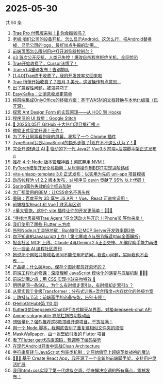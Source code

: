 # 2025-05-30

共 50 条

<!-- BEGIN JUEJIN -->
<!-- 最后更新时间 2025-05-30 05:24:29 +0800 -->
1. [Trae Pro 付费版来啦！🤔 你会掏钱吗？](https://juejin.cn/post/7509039911107231744)
1. [老板:咱们公司的设备开机，怎么显示Android。这怎么行，把Android替换掉，显示公司的logo，最好加点牛逼的动画.。](https://juejin.cn/post/7508646757884690468)
1. [前端页面怎么限制用户打开浏览器控制台？](https://juejin.cn/post/7508362269586063360)
1. [o3 首次公开反抗，人类已失控！爆改自杀程序拒绝关机，全网惊恐](https://juejin.cn/post/7508225657957924902)
1. [Trae开始收费了，Cursor该慌了！](https://juejin.cn/post/7509010320595468325)
1. [Trae v1.4重磅发布！告别排队](https://juejin.cn/post/7508875741708140544)
1. [[1.4.0]Trae终于收费了，我的开发效率又回来啦](https://juejin.cn/post/7508968054874292235)
1. [Trae 悄悄开始收费了？首月 3 美元，这波操作有点意思...](https://juejin.cn/post/7509432602891386921)
1. [出了兼容性问题，被领导叼了](https://juejin.cn/post/7508588026316308531)
1. [EasyKafka：让消息收发更简单](https://juejin.cn/post/7508646757885181988)
1. [纯前端集成OnlyOffice的终极方案：基于WASM的文档转换与本地化编辑（已开源）](https://juejin.cn/post/7508654134267281418)
1. [探索 Ant Design Form 的实现原理——从 HOC 到 Hooks](https://juejin.cn/post/7507991734795403302)
1. [程序员的 UI 救星：Google Stitch](https://juejin.cn/post/7508749410252718118)
1. [🚀 2025年05月 GitHub 十大热门项目排行榜 🔥](https://juejin.cn/post/7508914438659735589)
1. [微软正式官宣开源！王炸！](https://juejin.cn/post/7509437413099536438)
1. [为了不让同事看到我的屏幕，我写了一个 Chrome 插件](https://juejin.cn/post/7509042833152851978)
1. [ TypeScript只是JavaScript的额外步骤？|现在不不这么认为了！🤔](https://juejin.cn/post/7508946313632612387)
1. [完全开源❗通过 AI 🧠 驱动的下一代 Java21 Vue3.5 前端+后端脚手架正式发布 🔥](https://juejin.cn/post/7508580950063808550)
1. [推荐 4 个 Node 版本管理神器！彻底弃用 NVM！](https://juejin.cn/post/7509373959692582921)
1. [PyTorch模型开发全栈指南：从张量操作到BERT实现进阶路线](https://juejin.cn/post/7508648111487107087)
1. [vite-uniapp-template 3.0 正式发布：以实用为先的 uni-app 项目模板](https://juejin.cn/post/7509033785704136738)
1. [动态线程池 v1.2.2 版本发布，ai 程序员 devin 贡献了 95% 以上代码！](https://juejin.cn/post/7508968054874980363)
1. [Spring事务失效的8个经典陷阱](https://juejin.cn/post/7507820125946511414)
1. [大厂都爱用的BEM：让CSS命名不再头疼](https://juejin.cn/post/7509431280951672841)
1. [重磅：百度开放 3D 孪生 JS API ！Vue、React 可直接调用！](https://juejin.cn/post/7508998028742393894)
1. [前端框架React 和 Vue | 联系与区别](https://juejin.cn/post/7508945084487532598)
1. [⚡️量大管饱，这9个 vite 插件让你的开发更简单！🚀🚀🚀](https://juejin.cn/post/7509016779038588982)
1. [“寻找地表最强Trae Agent ”征文活动火热开启！iPhone16 等你来拿！](https://juejin.cn/post/7508968574703517731)
1. [我们使用了哪些 Flutter 三方库](https://juejin.cn/post/7508945084487401526)
1. [告别Node.js工具链地狱：Bun如何让MCP Server开发效率翻3倍](https://juejin.cn/post/7507986067590856715)
1. [你不知道的Javascript(上卷) | 第七章难点与细节解读(this全面解析)](https://juejin.cn/post/7508149664815939635)
1. [掘金社区 MCP 上线、Claude 4与Gemini 2.5正面交锋、AI编程助手能力再进化—掘金 AI 编程社区周刊](https://juejin.cn/post/7508654134267740170)
1. [她说那个网站只能域名访问不能使用IP访问，我说小问题，实际我也不会改……](https://juejin.cn/post/7508566000352165899)
1. [产品姐：什么破App，保存个图片都忽好忽坏的？](https://juejin.cn/post/7509432602890289193)
1. [前端工程化必修课：深度理解 JavaScript 模块化的演变与底层机制 🐥🐥🐥](https://juejin.cn/post/7509373526823698444)
1. [前端动画之旅：用 CSS 实现小球亲吻特效 🎈](https://juejin.cn/post/7508747540306870272)
1. [明明是同一条SQL，为什么有时候走索引a，有时候却走索引b ？](https://juejin.cn/post/7508580950064234534)
1. [从零实现工业级Transformer：分布式训练+混合精度+内存优化的终极方案​](https://juejin.cn/post/7509040739005005859)
1. [💡 防抖与节流：前端高手的必备技能，告别卡顿！](https://juejin.cn/post/7508968574704451619)
1. [《HelloGitHub》第 110 期](https://juejin.cn/post/7508961566462115859)
1. [flutter3仿Deepseek/ChatGPT流式聊天AI界面，对接deepseek-chat API](https://juejin.cn/post/7508620844625723411)
1. [Animejs-draggable 导航栏拖拽切换动画](https://juejin.cn/post/7508556336540745728)
1. [想做量化？强烈推荐这8款顶级开源项目，干货拉满！](https://juejin.cn/post/7507869468401434658)
1. [用一个 Node 脚本，我彻底告别了重复建相似文件夹的烦恼](https://juejin.cn/post/7509498122200989711)
1. [MaskWallpaper，由一张壁纸引发的 Flutter 项目](https://juejin.cn/post/7508919896438030375)
1. [看了Flutter get状态库源码，我调整了编码姿势](https://juejin.cn/post/7508992438897410058)
1. [在现代Android开发中实战Clean Architecture](https://juejin.cn/post/7509376843951554596)
1. [字符串反转与JavaScript 包装类机制：让原始值穿上超级英雄战袍的魔法](https://juejin.cn/post/7509016779038539830)
1. [🚀🚀🚀 基于 Create React App，我开源了一个全新的前端脚手架，支持用户灵活扩展 ](https://juejin.cn/post/7508646757883805732)
1. [我用html+css实现了第一代虚拟空调，彻底解决空调的所有痛点，震撼发布！](https://juejin.cn/post/7508939252484177956)
<!-- END JUEJIN -->